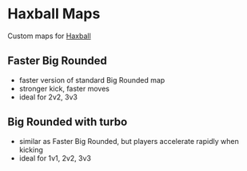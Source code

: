 # Haxball Maps
Custom maps for [Haxball](https://haxball.com)

## Faster Big Rounded
- faster version of standard Big Rounded map
- stronger kick, faster moves
- ideal for 2v2, 3v3

## Big Rounded with turbo
- similar as Faster Big Rounded, but players accelerate rapidly when kicking 
- ideal for 1v1, 2v2, 3v3
